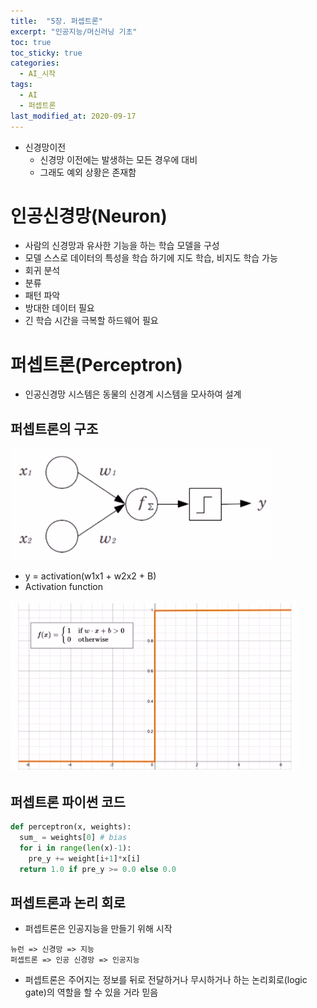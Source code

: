 ```yaml
---
title:  "5장. 퍼셉트론"
excerpt: "인공지능/머신러닝 기초"
toc: true
toc_sticky: true
categories:
  - AI_시작
tags:
  - AI
  - 퍼셉트론
last_modified_at: 2020-09-17
---
```


* 신경망이전
  * 신경망 이전에는 발생하는 모든 경우에 대비
  * 그래도 예외 상황은 존재함

# 인공신경망(Neuron)

* 사람의 신경망과 유사한 기능을 하는 학습 모델을 구성 
* 모델 스스로 데이터의 특성을 학습 하기에 지도 학습, 비지도 학습 가능
* 회귀 분석
* 분류
* 패턴 파악
* 방대한 데이터 필요
* 긴 학습 시간을 극복할 하드웨어 필요

# 퍼셉트론(Perceptron)

* 인공신경망 시스템은 동물의 신경계 시스템을 모사하여 설계

## 퍼셉트론의 구조

![per](/assets/images/elice/per.PNG)    
* y = activation(w1x1 + w2x2 + B)
* Activation function  

![per2](/assets/images/elice/per2.PNG) 

## 퍼셉트론 파이썬 코드

```python
def perceptron(x, weights):
  sum_ = weights[0] # bias
  for i in range(len(x)-1):
    pre_y += weight[i+1]*x[i]
  return 1.0 if pre_y >= 0.0 else 0.0
```

## 퍼셉트론과 논리 회로

* 퍼셉트론은 인공지능을 만들기 위해 시작

```
뉴런 => 신경망 => 지능
퍼셉트론 => 인공 신경망 => 인공지능
```

* 퍼셉트론은 주어지는 정보를 뒤로 전달하거나 무시하거나 하는 논리회로(logic gate)의 역할을 할 수 있을 거라 믿음


